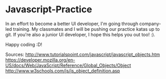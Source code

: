 # Javascript-Practice

In an effort to become a better UI developer, I'm going through company-led training. My classmates and I will be pushing our practice katas up to git. If you're also a junior UI developer, I hope this helps you out too! :).

Happy coding :D!

Sources:
http://www.tutorialspoint.com/javascript/javascript_objects.htm
https://developer.mozilla.org/en-US/docs/Web/JavaScript/Reference/Global_Objects/Object
http://www.w3schools.com/js/js_object_definition.asp